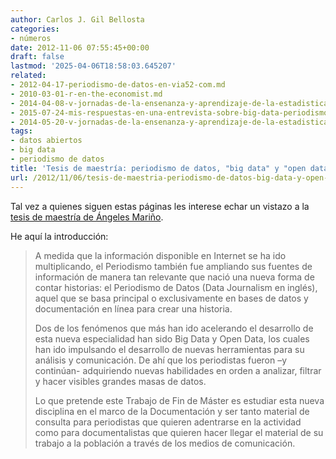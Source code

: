 ```yaml
---
author: Carlos J. Gil Bellosta
categories:
- números
date: 2012-11-06 07:55:45+00:00
draft: false
lastmod: '2025-04-06T18:58:03.645207'
related:
- 2012-04-17-periodismo-de-datos-en-via52-com.md
- 2010-03-01-r-en-the-economist.md
- 2014-04-08-v-jornadas-de-la-ensenanza-y-aprendizaje-de-la-estadistica-y-la-investigacion-operativa.md
- 2015-07-24-mis-respuestas-en-una-entrevista-sobre-big-data-periodismo-de-datos-etc.md
- 2014-05-20-v-jornadas-de-la-ensenanza-y-aprendizaje-de-la-estadistica-y-la-investigacion-operativa-2.md
tags:
- datos abiertos
- big data
- periodismo de datos
title: 'Tesis de maestría: periodismo de datos, "big data" y "open data"'
url: /2012/11/06/tesis-de-maestria-periodismo-de-datos-big-data-y-open-data/
---
```


Tal vez a quienes siguen estas páginas les interese echar un vistazo a la [tesis de maestría de Ángeles Mariño](http://es.scribd.com/doc/111830154/La-relacion-del-Periodismo-de-Datos-con-Big-Data-y-Open-Data).

He aquí la introducción:

>A medida que la información disponible en Internet se ha ido multiplicando, el Periodismo también fue ampliando sus fuentes de información de manera tan relevante que nació una nueva forma de contar historias: el Periodismo de Datos (Data Journalism en inglés), aquel que se basa principal o exclusivamente en bases de datos y documentación en línea para crear una historia.
>
>Dos de los fenómenos que más han ido acelerando el desarrollo de esta nueva especialidad han sido Big Data y Open Data, los cuales han ido impulsando el desarrollo de nuevas herramientas para su análisis y comunicación. De ahí que los periodistas fueron –y continúan- adquiriendo nuevas habilidades en orden a analizar, filtrar y hacer visibles grandes masas de datos.
>
>Lo que pretende este Trabajo de Fin de Máster es estudiar esta nueva disciplina en el marco de la Documentación y ser tanto material de consulta para periodistas que quieren adentrarse en la actividad como para documentalistas que quieren hacer llegar el material de su trabajo a la población a través de los medios de comunicación.